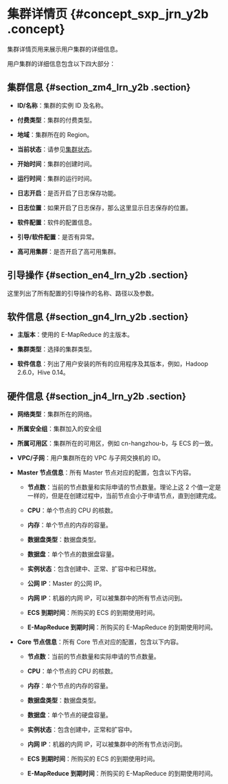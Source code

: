 # 集群详情页 {#concept_sxp_jrn_y2b .concept}

集群详情页用来展示用户集群的详细信息。

用户集群的详细信息包含以下四大部分：

## 集群信息 {#section_zm4_lrn_y2b .section}

-   **ID/名称**：集群的实例 ID 及名称。

-   **付费类型**：集群的付费类型。

-   **地域**：集群所在的 Region。

-   **当前状态**：请参见[集群状态](https://help.aliyun.com/document_detail/28191.html)。

-   **开始时间**：集群的创建时间。

-   **运行时间**：集群的运行时间。

-   **日志开启**：是否开启了日志保存功能。

-   **日志位置**：如果开启了日志保存，那么这里显示日志保存的位置。

-   **软件配置**：软件的配置信息。

-   **引导/软件配置**：是否有异常。

-   **高可用集群**：是否开启了高可用集群。


## 引导操作 {#section_en4_lrn_y2b .section}

这里列出了所有配置的引导操作的名称、路径以及参数。

## 软件信息 {#section_gn4_lrn_y2b .section}

-   **主版本**：使用的 E-MapReduce 的主版本。

-   **集群类型**：选择的集群类型。

-   **软件信息**：列出了用户安装的所有的应用程序及其版本，例如，Hadoop 2.6.0，Hive 0.14。


## 硬件信息 {#section_jn4_lrn_y2b .section}

-   **网络类型**：集群所在的网络。

-   **所属安全组**：集群加入的安全组

-   **所属可用区**：集群所在的可用区，例如 cn-hangzhou-b，与 ECS 的一致。

-   **VPC/子网**：用户集群所在的 VPC 与子网交换机的 ID。

-   **Master 节点信息**：所有 Master 节点对应的配置，包含以下内容。

    -   **节点数**：当前的节点数量和实际申请的节点数量。理论上这 2 个值一定是一样的，但是在创建过程中，当前节点会小于申请节点，直到创建完成。

    -   **CPU**：单个节点的 CPU 的核数。

    -   **内存**：单个节点的内存的容量。

    -   **数据盘类型**：数据盘类型。

    -   **数据盘**：单个节点的数据盘容量。

    -   **实例状态**：包含创建中、正常、扩容中和已释放。

    -   **公网 IP**：Master 的公网 IP。

    -   **内网 IP**：机器的内网 IP，可以被集群中的所有节点访问到。

    -   **ECS 到期时间**：所购买的 ECS 的到期使用时间。

    -   **E-MapReduce 到期时间**：所购买的 E-MapReduce 的到期使用时间。

-   **Core 节点信息**：所有 Core 节点对应的配置，包含以下内容。

    -   **节点数**：当前的节点数量和实际申请的节点数量。

    -   **CPU**：单个节点的 CPU 的核数。

    -   **内存**：单个节点的内存的容量。

    -   **数据盘类型**：数据盘类型。

    -   **数据盘**：单个节点的硬盘容量。

    -   **实例状态**：包含创建中，正常和扩容中。

    -   **内网 IP**：机器的内网 IP，可以被集群中的所有节点访问到。

    -   **ECS 到期时间**：所购买的 ECS 的到期使用时间。

    -   **E-MapReduce 到期时间**：所购买的 E-MapReduce 的到期使用时间。


